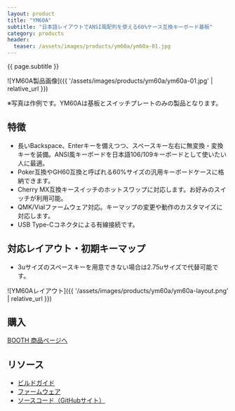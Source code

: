 ```yaml
---
layout: product
title: "YM60A"
subtitle: "日本語レイアウトでANSI風配列を使える60%ケース互換キーボード基板"
category: products
header:
  teaser: /assets/images/products/ym60a/ym60a-01.jpg
---
```

{{ page.subtitle }}

![YM60A製品画像]({{ '/assets/images/products/ym60a/ym60a-01.jpg' | relative_url }})

※写真は作例です。YM60Aは基板とスイッチプレートのみの製品となります。

## 特徴

- 長いBackspace、Enterキーを備えつつ、スペースキー左右に無変換・変換キーを装備。ANSI風キーボードを日本語106/109キーボードとして使いたい人に最適。
- Poker互換やGH60互換と呼ばれる60%サイズの汎用キーボードケースに格納できます。
- Cherry MX互換キースイッチのホットスワップに対応します。お好みのスイッチが利用可能。
- QMK/Vialファームウェア対応。キーマップの変更や動作のカスタマイズに対応します。
- USB Type-Cコネクタによる有線接続です。

## 対応レイアウト・初期キーマップ

- 3uサイズのスペースキーを用意できない場合は2.75uサイズで代替可能です。

![YM60Aレイアウト]({{ '/assets/images/products/ym60a/ym60a-layout.png' | relative_url }})

## 購入

<a href="https://ymkn.booth.pm/items/5600960" class="btn btn--primary">BOOTH 商品ページへ</a>

## リソース

- [ビルドガイド](https://github.com/ymkn/YM60A/blob/main/doc/buildguide.md)
- [ファームウェア](https://github.com/ymkn/YM60A/releases/download/v1.0/ymkn_ym60a_vial.uf2)
- [ソースコード（GitHubサイト）](https://github.com/ymkn/YM60A/)
